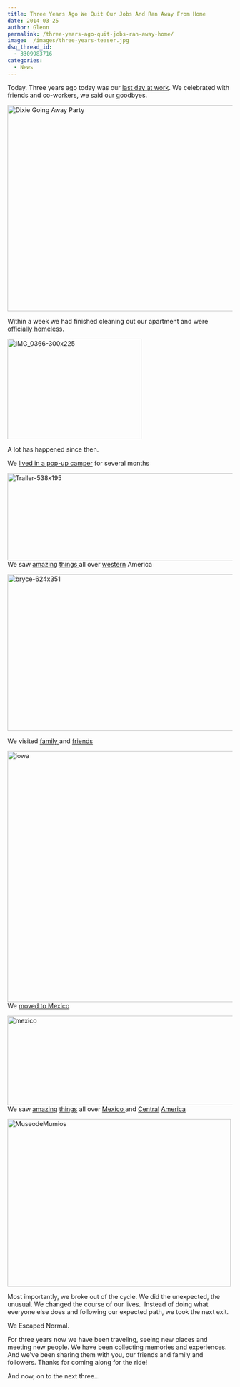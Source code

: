 ```yaml
---
title: Three Years Ago We Quit Our Jobs And Ran Away From Home
date: 2014-03-25
author: Glenn
permalink: /three-years-ago-quit-jobs-ran-away-home/
image:  /images/three-years-teaser.jpg
dsq_thread_id:
  - 3309983716
categories:
  - News
---
```

Today. Three years ago today was our [last day at work][1]. We celebrated with friends and co-workers, we said our goodbyes.

[<img class=" wp-image-3369 alignnone" src="http://vagabondians.com/wp-content/uploads/2011/04/2011-Texas-209.jpg" alt="Dixie Going Away Party" width="614" height="461" />][2]

Within a week we had finished cleaning out our apartment and were [officially homeless][3].

[<img class="size-full wp-image-2863 alignnone" src="http://vagabondians.com/wp-content/uploads/2011/04/IMG_0366-300x225.jpg" alt="IMG_0366-300x225" width="300" height="225" />][4]

A lot has happened since then.

We [lived in a pop-up camper][5] for several months

[<img class="size-full wp-image-2929 alignnone" src="http://vagabondians.com/wp-content/uploads/2011/05/Trailer-538x195.jpg" alt="Trailer-538x195" width="538" height="195" />][6]  
We saw [amazing][7] [things ][8]all over [western][9] America

[<img class="size-full wp-image-3072 alignnone" src="http://vagabondians.com/wp-content/uploads/2011/07/bryce-624x351.jpg" alt="bryce-624x351" width="624" height="351" />][10]

We visited [family ][11]and [friends][12]

[<img class="alignnone size-foundation-featured-image wp-image-3606" src="http://vagabondians.com/wp-content/uploads/2014/03/iowa-900x675.jpg" alt="iowa" width="750" height="562" />][13]  
We [moved to Mexico][14]

[<img class="alignnone size-full wp-image-1001" src="http://vagabondians.com/wp-content/uploads/2012/01/mexico.jpg" alt="mexico" width="539" height="200" />][15]  
We saw [amazing][16] [things][17] all over [Mexico ][18]and [Central][19] [America][20]

[<img class="alignnone size-full wp-image-1384" src="http://vagabondians.com/wp-content/uploads/2012/07/MuseodeMumios.jpg" alt="MuseodeMumios" width="500" height="375" />][21]

Most importantly, we broke out of the cycle. We did the unexpected, the unusual. We changed the course of our lives.  Instead of doing what everyone else does and following our expected path, we took the next exit.

We Escaped Normal.

For three years now we have been traveling, seeing new places and meeting new people. We have been collecting memories and experiences. And we've been sharing them with you, our friends and family and followers. Thanks for coming along for the ride!

And now, on to the next three...

 [1]: http://vagabondians.com/escaping-system/ "Escaping the System"
 [2]: http://vagabondians.com/wp-content/uploads/2011/04/2011-Texas-209.jpg
 [3]: http://vagabondians.com/homeless-living-car/ "We Are Homeless and Living in our Car"
 [4]: http://vagabondians.com/wp-content/uploads/2011/04/IMG_0366-300x225.jpg
 [5]: http://vagabondians.com/bigger-tent-wheels/ "A Bigger Tent – on Wheels"
 [6]: http://vagabondians.com/wp-content/uploads/2011/05/Trailer-538x195.jpg
 [7]: http://vagabondians.com/grand-canyon-north-rim/ "Grand Canyon – North Rim"
 [8]: http://vagabondians.com/grove-titans/ "Grove of Titans"
 [9]: http://vagabondians.com/yellowstone/ "Yellowstone"
 [10]: http://vagabondians.com/wp-content/uploads/2011/07/bryce-624x351.jpg
 [11]: http://vagabondians.com/glenn-2-0-2011-review/ "Glenn 2.0 – 2011 in Review"
 [12]: http://vagabondians.com/seattle/ "Seattle"
 [13]: http://vagabondians.com/wp-content/uploads/2014/03/iowa.jpg
 [14]: http://vagabondians.com/leavin-jet-plane/ "Well We’re Leavin’ on a Jet Plane…"
 [15]: http://vagabondians.com/wp-content/uploads/2012/01/mexico.jpg
 [16]: http://vagabondians.com/death-and-beyond-in-guanajuato-mexico/ "Death and Beyond in Guanajuato, Mexico"
 [17]: http://vagabondians.com/jungle-ancients-yaxchilan-bonampak/ "Jungle Ancients:  Yaxchilan, Bonampak"
 [18]: http://vagabondians.com/happy-year-times-awastin/ "Happy New Year! Time’s A’wastin’!"
 [19]: http://vagabondians.com/grand-tour-of-the-islets-granada-nicaragua/ "Grand Tour of the Islets, Granada, Nicaragua"
 [20]: http://vagabondians.com/saripiqui-canopy-tour/ "Saripiqui River and Canopy Tour, Costa Rica"
 [21]: http://vagabondians.com/wp-content/uploads/2012/07/MuseodeMumios.jpg
